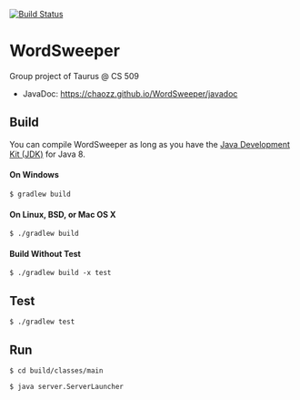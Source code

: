 [![Build Status](https://travis-ci.com/Chaozz/WordSweeper.svg?token=6YffMZSxSQ7Lqc6qFWCq&branch=master)](https://travis-ci.com/Chaozz/WordSweeper)
# WordSweeper
Group project of Taurus @ CS 509
* JavaDoc: <https://chaozz.github.io/WordSweeper/javadoc>

## Build
You can compile WordSweeper as long as you have the [Java Development Kit (JDK)](http://www.oracle.com/technetwork/java/javase/downloads/index-jsp-138363.html) 
for Java 8.
#### On Windows
`$ gradlew build`

#### On Linux, BSD, or Mac OS X
`$ ./gradlew build`

#### Build Without Test
`$ ./gradlew build -x test`

## Test
`$ ./gradlew test`

## Run
`$ cd build/classes/main`

`$ java server.ServerLauncher`
